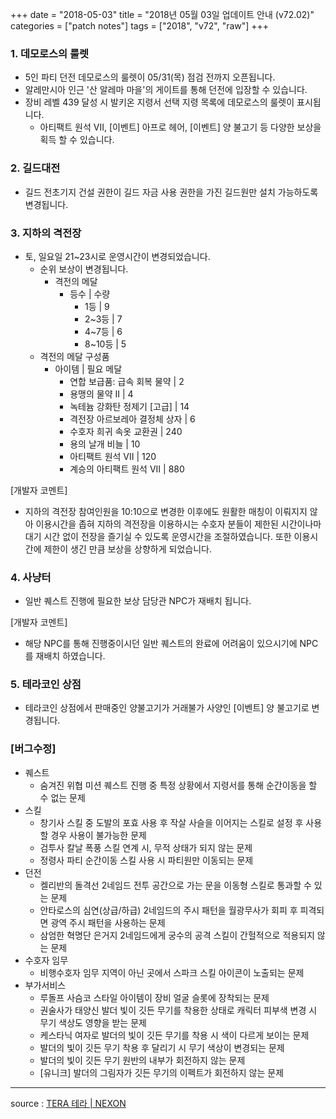 +++
date = "2018-05-03"
title = "2018년 05월 03일 업데이트 안내 (v72.02)"
categories = ["patch notes"]
tags = ["2018", "v72", "raw"]
+++

### 1. 데모로스의 룰렛
- 5인 파티 던전 데모로스의 룰렛이 05/31(목) 점검 전까지 오픈됩니다.
- 알레만시아 인근 '산 알레마 마을'의 게이트를 통해 던전에 입장할 수 있습니다.
- 장비 레벨 439 달성 시 발키온 지령서 선택 지령 목록에 데모로스의 룰렛이 표시됩니다.
  - 아티팩트 원석 VII, [이벤트] 아프로 헤어, [이벤트] 양 불고기 등 다양한 보상을 획득 할 수 있습니다.

### 2. 길드대전
- 길드 전초기지 건설 권한이 길드 자금 사용 권한을 가진 길드원만 설치 가능하도록 변경됩니다.

### 3. 지하의 격전장
- 토, 일요일 21~23시로 운영시간이 변경되었습니다.
  - 순위 보상이 변경됩니다.
    - 격전의 메달
      - 등수 | 수량
        - 1등 | 9
        - 2~3등 | 7
        - 4~7등 | 6
        - 8~10등 | 5
  - 격전의 메달 구성품
    - 아이템 | 필요 메달
      - 연합 보급품: 급속 회복 물약 | 2
      - 용맹의 물약 II | 4
      - 녹테늄 강화탄 정제기 [고급] | 14
      - 격전장 아르보레아 결정체 상자 | 6
      - 수호자 희귀 속옷 교환권 | 240
      - 용의 날개 비늘 | 10
      - 아티팩트 원석 VII | 120
      - 계승의 아티팩트 원석 VII | 880

[개발자 코멘트]
- 지하의 격전장 참여인원을 10:10으로 변경한 이후에도 원활한 매칭이 이뤄지지 않아 이용시간을 좁혀 지하의 격전장을 이용하시는 수호자 분들이 제한된 시간이나마 대기 시간 없이 전장을 즐기실 수 있도록 운영시간을 조절하였습니다. 또한 이용시간에 제한이 생긴 만큼 보상을 상향하게 되었습니다.

### 4. 사냥터
- 일반 퀘스트 진행에 필요한 보상 담당관 NPC가 재배치 됩니다.

[개발자 코멘트]
- 해당 NPC를 통해 진행중이시던 일반 퀘스트의 완료에 어려움이 있으시기에 NPC를 재배치 하였습니다.

### 5. 테라코인 상점
- 테라코인 상점에서 판매중인 양불고기가 거래불가 사양인 [이벤트] 양 불고기로 변경됩니다.

### [버그수정]
- 퀘스트
  - 숨겨진 위협 미션 퀘스트 진행 중 특정 상황에서 지령서를 통해 순간이동을 할 수 없는 문제
- 스킬
  - 창기사 스킬 중 도발의 포효 사용 후 작살 사슬을 이어지는 스킬로 설정 후 사용할 경우 사용이 불가능한 문제
  - 검투사 칼날 폭풍 스킬 연계 시, 무적 상태가 되지 않는 문제
  - 정령사 파티 순간이동 스킬 사용 시 파티원만 이동되는 문제
- 던전
  - 켈리반의 돌격선 2네임드 전투 공간으로 가는 문을 이동형 스킬로 통과할 수 있는 문제
  - 안타로스의 심연(상급/하급) 2네임드의 주시 패턴을 월광무사가 회피 후 피격되면 광역 주시 패턴을 사용하는 문제
  - 삼엄한 혁명단 은거지 2네임드에게 궁수의 공격 스킬이 간헐적으로 적용되지 않는 문제
- 수호자 임무
  - 비행수호자 임무 지역이 아닌 곳에서 스파크 스킬 아이콘이 노출되는 문제
- 부가서비스
  - 루돌프 사슴코 스타일 아이템이 장비 얼굴 슬롯에 장착되는 문제
  - 권술사가 태양신 발더 빛이 깃든 무기를 착용한 상태로 캐릭터 피부색 변경 시 무기 색상도 영향을 받는 문제
  - 케스타닉 여자로 발더의 빛이 깃든 무기를 착용 시 색이 다르게 보이는 문제
  - 발더의 빛이 깃든 무기 착용 후 달리기 시 무기 색상이 변경되는 문제
  - 발더의 빛이 깃든 무기 원반의 내부가 회전하지 않는 문제
  - [유니크] 발더의 그림자가 깃든 무기의 이펙트가 회전하지 않는 문제

----

source : [TERA 테라 | NEXON](http://tera.nexon.com/news/update/view.aspx?n4articlesn=331)
